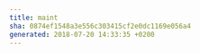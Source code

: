 ```yaml
---
title: maint
sha: 0874ef1548a3e556c303415cf2e0dc1169e056a4
generated: 2018-07-20 14:33:35 +0200
---
```

